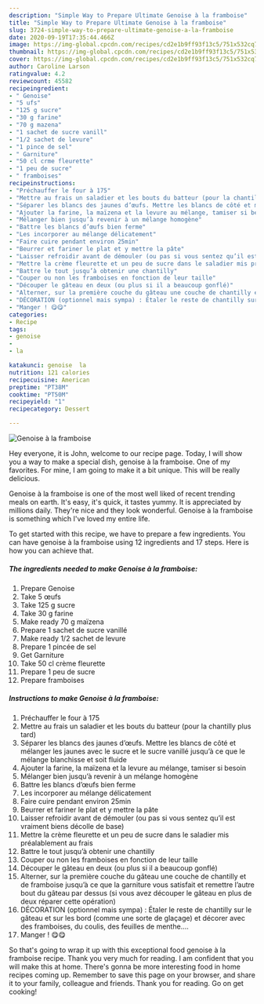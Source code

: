 ```yaml
---
description: "Simple Way to Prepare Ultimate Genoise à la framboise"
title: "Simple Way to Prepare Ultimate Genoise à la framboise"
slug: 3724-simple-way-to-prepare-ultimate-genoise-a-la-framboise
date: 2020-09-19T17:35:44.466Z
image: https://img-global.cpcdn.com/recipes/cd2e1b9ff93f13c5/751x532cq70/genoise-a-la-framboise-photo-principale-de-la-recette.jpg
thumbnail: https://img-global.cpcdn.com/recipes/cd2e1b9ff93f13c5/751x532cq70/genoise-a-la-framboise-photo-principale-de-la-recette.jpg
cover: https://img-global.cpcdn.com/recipes/cd2e1b9ff93f13c5/751x532cq70/genoise-a-la-framboise-photo-principale-de-la-recette.jpg
author: Caroline Larson
ratingvalue: 4.2
reviewcount: 45582
recipeingredient:
- " Genoise"
- "5 ufs"
- "125 g sucre"
- "30 g farine"
- "70 g mazena"
- "1 sachet de sucre vanill"
- "1/2 sachet de levure"
- "1 pince de sel"
- " Garniture"
- "50 cl crme fleurette"
- "1 peu de sucre"
- " framboises"
recipeinstructions:
- "Préchauffer le four à 175"
- "Mettre au frais un saladier et les bouts du batteur (pour la chantilly plus tard)"
- "Séparer les blancs des jaunes d’œufs. Mettre les blancs de côté et mélanger les jaunes avec le sucre et le sucre vanillé jusqu’à ce que le mélange blanchisse et soit fluide"
- "Ajouter la farine, la maïzena et la levure au mélange, tamiser si besoin"
- "Mélanger bien jusqu’à revenir à un mélange homogène"
- "Battre les blancs d’œufs bien ferme"
- "Les incorporer au mélange délicatement"
- "Faire cuire pendant environ 25min"
- "Beurrer et fariner le plat et y mettre la pâte"
- "Laisser refroidir avant de démouler (ou pas si vous sentez qu’il est vraiment biens décolle de base)"
- "Mettre la crème fleurette et un peu de sucre dans le saladier mis préalablement au frais"
- "Battre le tout jusqu’à obtenir une chantilly"
- "Couper ou non les framboises en fonction de leur taille"
- "Découper le gâteau en deux (ou plus si il a beaucoup gonflé)"
- "Alterner, sur la première couche du gâteau une couche de chantilly et de framboise jusqu’à ce que la garniture vous satisfait et remettre l’autre bout du gâteau par dessus (si vous avez découper le gâteau en plus de deux réparer cette opération)"
- "DÉCORATION (optionnel mais sympa) : Étaler le reste de chantilly sur le gâteau et sur les bord (comme une sorte de glaçage) et décorer avec des framboises, du coulis, des feuilles de menthe...."
- "Manger ! 😋😋"
categories:
- Recipe
tags:
- genoise
- 
- la

katakunci: genoise  la 
nutrition: 121 calories
recipecuisine: American
preptime: "PT38M"
cooktime: "PT50M"
recipeyield: "1"
recipecategory: Dessert

---
```



![Genoise à la framboise](https://img-global.cpcdn.com/recipes/cd2e1b9ff93f13c5/751x532cq70/genoise-a-la-framboise-photo-principale-de-la-recette.jpg)

Hey everyone, it is John, welcome to our recipe page. Today, I will show you a way to make a special dish, genoise à la framboise. One of my favorites. For mine, I am going to make it a bit unique. This will be really delicious.

Genoise à la framboise is one of the most well liked of recent trending meals on earth. It's easy, it's quick, it tastes yummy. It is appreciated by millions daily. They're nice and they look wonderful. Genoise à la framboise is something which I've loved my entire life.




To get started with this recipe, we have to prepare a few ingredients. You can have genoise à la framboise using 12 ingredients and 17 steps. Here is how you can achieve that.

<!--inarticleads1-->

##### The ingredients needed to make Genoise à la framboise:

1. Prepare  Genoise
1. Take 5 œufs
1. Take 125 g sucre
1. Take 30 g farine
1. Make ready 70 g maïzena
1. Prepare 1 sachet de sucre vanillé
1. Make ready 1/2 sachet de levure
1. Prepare 1 pincée de sel
1. Get  Garniture
1. Take 50 cl crème fleurette
1. Prepare 1 peu de sucre
1. Prepare  framboises




<!--inarticleads2-->

##### Instructions to make Genoise à la framboise:

1. Préchauffer le four à 175
1. Mettre au frais un saladier et les bouts du batteur (pour la chantilly plus tard)
1. Séparer les blancs des jaunes d’œufs. Mettre les blancs de côté et mélanger les jaunes avec le sucre et le sucre vanillé jusqu’à ce que le mélange blanchisse et soit fluide
1. Ajouter la farine, la maïzena et la levure au mélange, tamiser si besoin
1. Mélanger bien jusqu’à revenir à un mélange homogène
1. Battre les blancs d’œufs bien ferme
1. Les incorporer au mélange délicatement
1. Faire cuire pendant environ 25min
1. Beurrer et fariner le plat et y mettre la pâte
1. Laisser refroidir avant de démouler (ou pas si vous sentez qu’il est vraiment biens décolle de base)
1. Mettre la crème fleurette et un peu de sucre dans le saladier mis préalablement au frais
1. Battre le tout jusqu’à obtenir une chantilly
1. Couper ou non les framboises en fonction de leur taille
1. Découper le gâteau en deux (ou plus si il a beaucoup gonflé)
1. Alterner, sur la première couche du gâteau une couche de chantilly et de framboise jusqu’à ce que la garniture vous satisfait et remettre l’autre bout du gâteau par dessus (si vous avez découper le gâteau en plus de deux réparer cette opération)
1. DÉCORATION (optionnel mais sympa) : Étaler le reste de chantilly sur le gâteau et sur les bord (comme une sorte de glaçage) et décorer avec des framboises, du coulis, des feuilles de menthe....
1. Manger ! 😋😋




So that's going to wrap it up with this exceptional food genoise à la framboise recipe. Thank you very much for reading. I am confident that you will make this at home. There's gonna be more interesting food in home recipes coming up. Remember to save this page on your browser, and share it to your family, colleague and friends. Thank you for reading. Go on get cooking!
